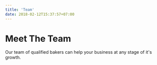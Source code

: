 ```yaml
---
title: 'Team'
date: 2018-02-12T15:37:57+07:00
---
```


# Meet The Team

Our team of qualified bakers can help your business at any stage of it's growth.
